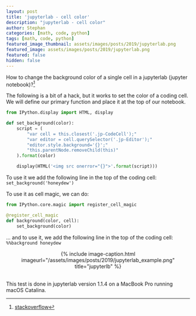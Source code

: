 ```yaml
---
layout: post
title: 'jupyterlab - cell color'
description: "jupyterlab - cell color"
author: Stephan
categories: [math, code, python]
tags: [math, code, python]
featured_image_thumbnail: assets/images/posts/2019/jupyterlab.png
featured_image: assets/images/posts/2019/jupyterlab.png
featured: false
hidden: false
---
```


How to change the background color of a single cell in a jupyterlab (jupyter notebook)?[^1]

The following is a bit of a hack, but it works to set the color of a coding cell. We will define our primary function and place it at the top of our notebook.

```python
from IPython.display import HTML, display

def set_background(color):    
    script = (
        "var cell = this.closest('.jp-CodeCell');"
        "var editor = cell.querySelector('.jp-Editor');"
        "editor.style.background='{}';"
        "this.parentNode.removeChild(this)"
    ).format(color)

    display(HTML('<img src onerror="{}">'.format(script)))
```

To use it we add the following line in the top of the coding cell: `set_background('honeydew')`

To use it as cell magic, we can do:

```python   
from IPython.core.magic import register_cell_magic

@register_cell_magic
def background(color, cell):
    set_background(color)
```

... and to use it, we add the following line in the top of the coding cell: `%%background honeydew`


<div style="text-align:center">
{% include image-caption.html imageurl="/assets/images/posts/2019/jupyterlab_example.png" title="jupyterlb" %}
</div>

<br>

This test is done in jupyterlab version 1.1.4 on a MacBook Pro running macOS Catalina.


[^1]: [stackoverflow](https://stackoverflow.com/a/50824920/5983691)
